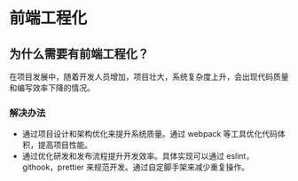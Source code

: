 # 前端工程化

## 为什么需要有前端工程化？

在项目发展中，随着开发人员增加，项目壮大，系统复杂度上升，会出现代码质量和编写效率下降的情况。

### 解决办法

-   通过项目设计和架构优化来提升系统质量。通过 webpack 等工具优化代码体积，提高项目性能。
-   通过优化研发和发布流程提升开发效率。具体实现可以通过 eslint，githook，prettier 来规范开发。通过自定脚手架来减少重复操作。
